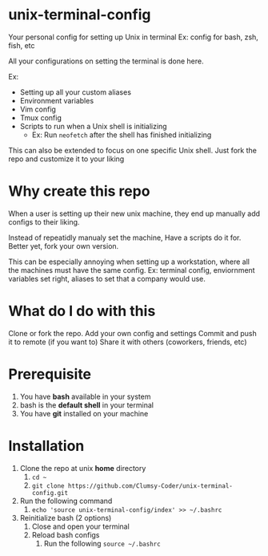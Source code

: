 # unix-terminal-config
Your personal config for setting up Unix in terminal
Ex: config for bash, zsh, fish, etc

All your configurations on setting the terminal is done here.

Ex:

- Setting up all your custom aliases
- Environment variables
- Vim config
- Tmux config
- Scripts to run when a Unix shell is initializing
  - Ex: Run `neofetch` after the shell has finished initializing

This can also be extended to focus on one specific Unix shell. Just fork the repo and customize it to your liking

# Why create this repo
When a user is setting up their new unix machine, they end up manually add configs to their liking.

Instead of repeatidly manualy set the machine, Have a scripts do it for. Better yet, fork your own version.

This can be especially annoying when setting up a workstation, where all the machines must have the same config.
Ex: terminal config, enviornment variables set right, aliases to set that a company would use.

# What do I do with this
Clone or fork the repo.
Add your own config and settings
Commit and push it to remote (if you want to)
Share it with others (coworkers, friends, etc)

# Prerequisite
1. You have **bash** available in your system
2. bash is the **default shell** in your terminal
3. You have **git** installed on your machine

# Installation

1. Clone the repo at unix **home** directory
    1. `cd ~`
    2. `git clone https://github.com/Clumsy-Coder/unix-terminal-config.git`
2. Run the following command
    1. `echo 'source unix-terminal-config/index' >> ~/.bashrc`
3. Reinitialize bash (2 options)
    1. Close and open your terminal
    2. Reload bash configs
        1. Run the following `source ~/.bashrc`